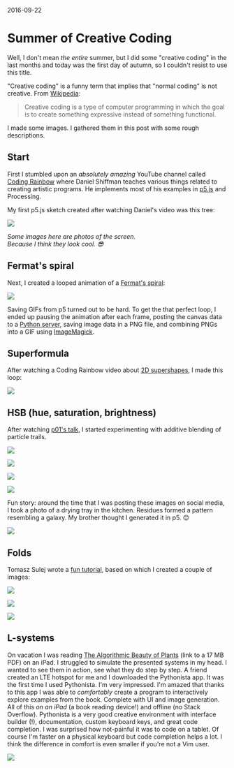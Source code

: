 2016-09-22

Summer of Creative Coding
=========================

Well, I don't mean *the entire* summer, but I did some "creative coding"
in the last months and today was the first day of autumn, so I couldn't
resist to use this title.

"Creative coding" is a funny term that implies that "normal coding" is
not creative.  From [Wikipedia][]:

> Creative coding is a type of computer programming in which the goal is
> to create something expressive instead of something functional.

I made some images. I gathered them in this post with some rough
descriptions.

  [Wikipedia]: https://en.wikipedia.org/wiki/Creative_coding


Start
-----

First I stumbled upon an *absolutely amazing* YouTube channel called
[Coding Rainbow][] where Daniel Shiffman teaches various things related
to creating artistic programs. He implements most of his examples in
[p5.js][] and Processing.

My first p5.js sketch created after watching Daniel's video was this tree:

![](p5-tree.jpg)

*Some images here are photos of the screen.<br/>
Because I think they look cool. 😎*

  [p5.js]: http://p5js.org/
  [Coding Rainbow]: http://codingrainbow.com/



Fermat's spiral
---------------

Next, I created a looped animation of a [Fermat's spiral][]:

![](fermats-spiral.gif)

Saving GIFs from p5 turned out to be hard. To get the that perfect
loop, I ended up pausing the animation after each frame, posting the
canvas data to a [Python server][], saving image data in a PNG file, and
combining PNGs into a GIF using [ImageMagick][].

  [Fermat's spiral]: https://en.wikipedia.org/wiki/Fermat%27s_spiral
  [Python server]: https://github.com/narfdotpl/narf.pl/blob/master/content/assets/summer-of-creative-coding/gif-export/server.py
  [ImageMagick]: https://github.com/narfdotpl/narf.pl/blob/master/content/assets/summer-of-creative-coding/gif-export/make-gif


Superformula
------------

After watching a Coding Rainbow video about [2D supershapes][supershapes],
I&nbsp;made this loop:

![](superformula.gif)

  [supershapes]: https://youtu.be/ksRoh-10lak


HSB (hue, saturation, brightness)
---------------------------------

After watching [p01's talk][p01], I started experimenting with additive
blending of particle trails.

  [p01]: http://www.p01.org/FrontTrends_2016/

![](hsb/comet.jpg)

![](hsb/nebula.jpg)

![](hsb/fire-ball.jpg)

![](hsb/iris.jpg)


Fun story: around the time that I was posting these images on social
media, I took a photo of a drying tray in the kitchen.  Residues formed
a pattern resembling a galaxy.  My brother thought I generated it in p5. 😊

![](hsb/kitchen.jpg)


Folds
-----

Tomasz Sulej wrote a [fun tutorial][folds], based on which I created a
couple of images:

![](folds/tan.jpg)

![](folds/star.jpg)

![](folds/tiles.jpg)

  [folds]: https://generateme.wordpress.com/2016/04/11/folds/


L-systems
---------

On vacation
I was reading [The Algorithmic Beauty of Plants][abop]
(link to a&nbsp;17&nbsp;MB PDF)
on an iPad.
I struggled to simulate the presented systems in my head. I wanted to see them in action, see what they do step by step.
A friend created an LTE hotspot for me and I downloaded the Pythonista app.
It was the first time I used Pythonista. I'm very impressed.
I'm amazed that thanks to this app I was able to *comfortably* create a program to interactively explore examples from the book.
Complete with UI and image generation. All of this *on an iPad* (a book reading device!) and offline (no Stack Overflow).
Pythonista is a very good creative environment with interface builder (!), documentation, custom keyboard keys, and great code completion.
I was surprised how not-painful it was to code on a tablet. Of course I'm faster on a physical keyboard but code completion helps a lot.
I think the difference in comfort is even smaller if you're not a Vim user.

![](l-systems.png)

  [abop]: http://algorithmicbotany.org/papers/abop/abop.pdf
